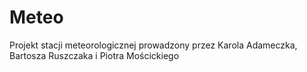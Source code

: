 # Meteo
Projekt stacji meteorologicznej prowadzony przez Karola Adameczka, Bartosza Ruszczaka i Piotra Mościckiego
